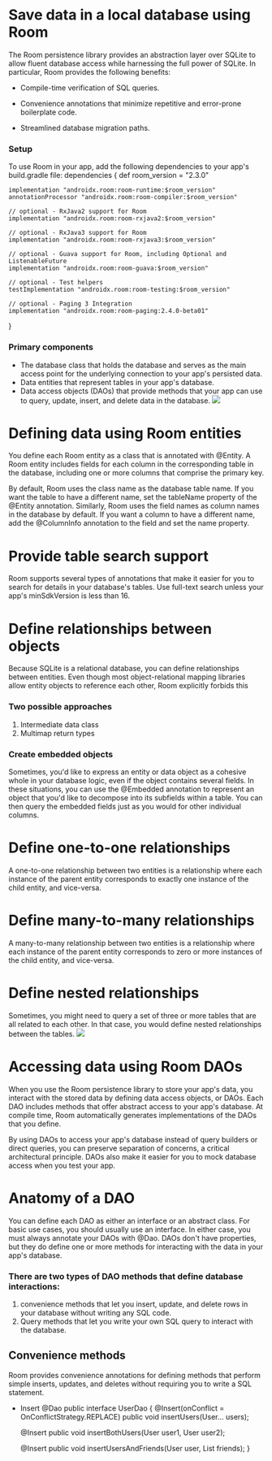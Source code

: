 # Save data in a local database using Room 
The Room persistence library provides an abstraction layer over SQLite to allow fluent database access while harnessing the full power of SQLite. In particular, Room provides the following benefits:

* Compile-time verification of SQL queries.

* Convenience annotations that minimize repetitive and error-prone boilerplate code.

* Streamlined database migration paths.

### Setup
To use Room in your app, add the following dependencies to your app's build.gradle file:
dependencies {
    def room_version = "2.3.0"

    implementation "androidx.room:room-runtime:$room_version"
    annotationProcessor "androidx.room:room-compiler:$room_version"

    // optional - RxJava2 support for Room
    implementation "androidx.room:room-rxjava2:$room_version"

    // optional - RxJava3 support for Room
    implementation "androidx.room:room-rxjava3:$room_version"

    // optional - Guava support for Room, including Optional and ListenableFuture
    implementation "androidx.room:room-guava:$room_version"

    // optional - Test helpers
    testImplementation "androidx.room:room-testing:$room_version"

    // optional - Paging 3 Integration
    implementation "androidx.room:room-paging:2.4.0-beta01"
}

### Primary components
* The database class that holds the database and serves as the main access point for the underlying connection to your app's persisted data.
* Data entities that represent tables in your app's database.
* Data access objects (DAOs) that provide methods that your app can use to query, update, insert, and delete data in the database.
![](https://developer.android.com/images/training/data-storage/room_architecture.png)


# Defining data using Room entities 
You define each Room entity as a class that is annotated with @Entity. A Room entity includes fields for each column in the corresponding table in the database, including one or more columns that comprise the primary key.

By default, Room uses the class name as the database table name. If you want the table to have a different name, set the tableName property of the @Entity annotation. Similarly, Room uses the field names as column names in the database by default. If you want a column to have a different name, add the @ColumnInfo annotation to the field and set the name property. 

# Provide table search support

Room supports several types of annotations that make it easier for you to search for details in your database's tables. Use full-text search unless your app's minSdkVersion is less than 16.


# Define relationships between objects

Because SQLite is a relational database, you can define relationships between entities. Even though most object-relational mapping libraries allow entity objects to reference each other, Room explicitly forbids this

### Two possible approaches
1. Intermediate data class
2. Multimap return types

### Create embedded objects
Sometimes, you'd like to express an entity or data object as a cohesive whole in your database logic, even if the object contains several fields. In these situations, you can use the @Embedded annotation to represent an object that you'd like to decompose into its subfields within a table. You can then query the embedded fields just as you would for other individual columns.

# Define one-to-one relationships
A one-to-one relationship between two entities is a relationship where each instance of the parent entity corresponds to exactly one instance of the child entity, and vice-versa.
# Define many-to-many relationships
A many-to-many relationship between two entities is a relationship where each instance of the parent entity corresponds to zero or more instances of the child entity, and vice-versa.
# Define nested relationships
Sometimes, you might need to query a set of three or more tables that are all related to each other. In that case, you would define nested relationships between the tables.
![](https://developer.android.com/images/training/data-storage/room_nested_relationships.png)
# Accessing data using Room DAOs 
When you use the Room persistence library to store your app's data, you interact with the stored data by defining data access objects, or DAOs. Each DAO includes methods that offer abstract access to your app's database. At compile time, Room automatically generates implementations of the DAOs that you define.

By using DAOs to access your app's database instead of query builders or direct queries, you can preserve separation of concerns, a critical architectural principle. DAOs also make it easier for you to mock database access when you test your app.


# Anatomy of a DAO
You can define each DAO as either an interface or an abstract class. For basic use cases, you should usually use an interface. In either case, you must always annotate your DAOs with @Dao. DAOs don't have properties, but they do define one or more methods for interacting with the data in your app's database.

### There are two types of DAO methods that define database interactions:

1. convenience methods that let you insert, update, and delete rows in your database without writing any SQL code.
2. Query methods that let you write your own SQL query to interact with the database.
## Convenience methods
Room provides convenience annotations for defining methods that perform simple inserts, updates, and deletes without requiring you to write a SQL statement.
* Insert
@Dao
public interface UserDao {
    @Insert(onConflict = OnConflictStrategy.REPLACE)
    public void insertUsers(User... users);

    @Insert
    public void insertBothUsers(User user1, User user2);

    @Insert
    public void insertUsersAndFriends(User user, List<User> friends);
}